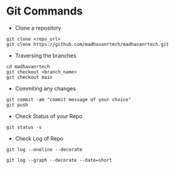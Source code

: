 # Git Commands

- Clone a repository

```
git clone <repo_url>
git clone https://github.com/madhavanrtech/madhavanrtech.git
```

- Traversing the branches

```
cd madhavanrtech
git checkout <branch_name>
git checkout main
```

- Commiting any changes

```
git commit -am "commit message of your choice"
git push
```

- Check Status of your Repo

```
git status -s
```

- Check Log of Repo

```
git log --oneline --decorate

git log --graph --decorate --date=short
```